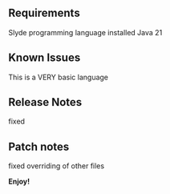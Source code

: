 ## Requirements

Slyde programming language installed
Java 21

## Known Issues

This is a VERY basic language

## Release Notes

fixed

## Patch notes

fixed overriding of other files


**Enjoy!**

